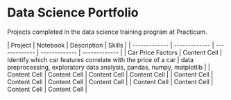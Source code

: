 # Data Science Portfolio 

Projects completed in the data science training program at Practicum.

|    Project    |    Notebook   |  Description |  Skills   |
| ------------- | ------------- | -------------    | ------------- | ------------- |
| Car Price Factors | Content Cell  | Identify which car features correlate with the price of a car | data preprocessing, exploratory data analysis, pandas, numpy, matplotlib  |
| Content Cell  | Content Cell   | Content Cell     | Content Cell  |
| Content Cell  | Content Cell  | Content Cell     | Content Cell  |
| Content Cell  | Content Cell  | Content Cell     | Content Cell  |

